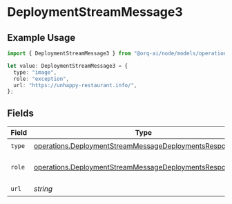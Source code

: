 # DeploymentStreamMessage3

## Example Usage

```typescript
import { DeploymentStreamMessage3 } from "@orq-ai/node/models/operations";

let value: DeploymentStreamMessage3 = {
  type: "image",
  role: "exception",
  url: "https://unhappy-restaurant.info/",
};
```

## Fields

| Field                                                                                                                                  | Type                                                                                                                                   | Required                                                                                                                               | Description                                                                                                                            |
| -------------------------------------------------------------------------------------------------------------------------------------- | -------------------------------------------------------------------------------------------------------------------------------------- | -------------------------------------------------------------------------------------------------------------------------------------- | -------------------------------------------------------------------------------------------------------------------------------------- |
| `type`                                                                                                                                 | [operations.DeploymentStreamMessageDeploymentsResponseType](../../models/operations/deploymentstreammessagedeploymentsresponsetype.md) | :heavy_check_mark:                                                                                                                     | N/A                                                                                                                                    |
| `role`                                                                                                                                 | [operations.DeploymentStreamMessageDeploymentsResponseRole](../../models/operations/deploymentstreammessagedeploymentsresponserole.md) | :heavy_check_mark:                                                                                                                     | The role of the prompt message                                                                                                         |
| `url`                                                                                                                                  | *string*                                                                                                                               | :heavy_check_mark:                                                                                                                     | N/A                                                                                                                                    |